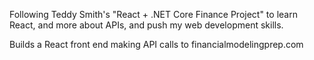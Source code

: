 Following Teddy Smith's "React + .NET Core Finance Project" to learn React, and more about APIs, and push my web development skills.

Builds a React front end making API calls to financialmodelingprep.com
